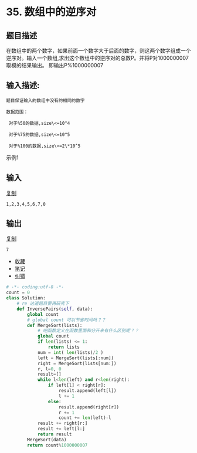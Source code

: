 # 35. 数组中的逆序对

题目描述
----

在数组中的两个数字，如果前面一个数字大于后面的数字，则这两个数字组成一个逆序对。输入一个数组,求出这个数组中的逆序对的总数P。并将P对1000000007取模的结果输出。 即输出P%1000000007

输入描述:
-----

    题目保证输入的数组中没有的相同的数字

    数据范围：

     对于%50的数据,size\<=10^4

     对于%75的数据,size\<=10^5

     对于%100的数据,size\<=2\*10^5

示例1

输入
--

[复制]()

    1,2,3,4,5,6,7,0

输出
--

[复制]()

    7

* [收藏]()
* [笔记]()
* [纠错]()

```python
# -*- coding:utf-8 -*-
count = 0
class Solution:
    # re 这道题目要再研究下
    def InversePairs(self, data):
        global count
        # global count 可以节省时间吗？？
        def MergeSort(lists):
            # 吧函数定义在函数里面和分开来有什么区别呢？？
            global count
            if len(lists) <= 1:
                return lists
            num = int( len(lists)/2 )
            left = MergeSort(lists[:num])
            right = MergeSort(lists[num:])
            r, l=0, 0
            result=[]
            while l<len(left) and r<len(right):
                if left[l] < right[r]:
                    result.append(left[l])
                    l += 1
                else:
                    result.append(right[r])
                    r += 1
                    count += len(left)-l
            result += right[r:]
            result += left[l:]
            return result
        MergeSort(data)
        return count%1000000007
     
```